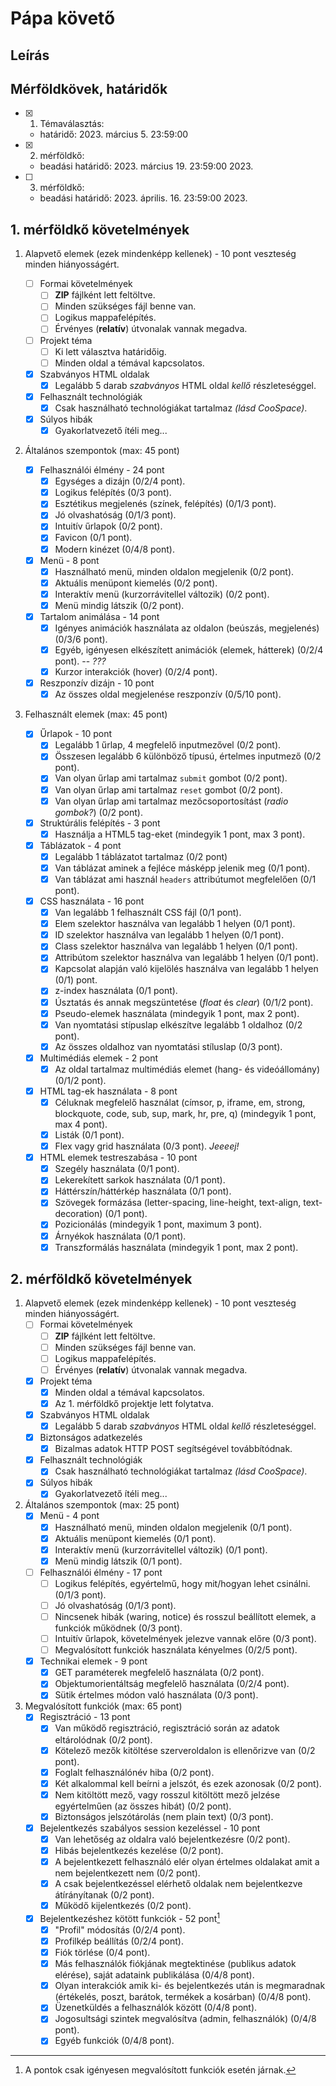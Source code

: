 # Pápa követő

## Leírás

## Mérföldkövek, határidők

-   [x] 1. Témaválasztás:

    -   határidő: 2023. március 5. 23:59:00

-   [x] 2. mérföldkő:

    -   beadási határidő: 2023. március 19. 23:59:00 2023.

-   [ ] 3. mérföldkő:
    -   beadási határidő: 2023. április. 16. 23:59:00 2023.

## 1. mérföldkő követelmények

1.  Alapvető elemek (ezek mindenképp kellenek) - 10 pont veszteség minden hiányosságért.

    -   [ ] Formai követelmények
        -   [ ] **ZIP** fájlként lett feltöltve.
        -   [ ] Minden szükséges fájl benne van.
        -   [ ] Logikus mappafelépítés.
        -   [ ] Érvényes (**relatív**) útvonalak vannak megadva.
    -   [ ] Projekt téma
        -   [ ] Ki lett választva határidőig.
        -   [ ] Minden oldal a témával kapcsolatos.
    -   [x] Szabványos HTML oldalak
        -   [x] Legalább 5 darab _szabványos_ HTML oldal _kellő_ részleteséggel.
    -   [x] Felhasznált technológiák
        -   [x] Csak használható technológiákat tartalmaz _(lásd CooSpace)_.
    -   [x] Súlyos hibák
        -   [x] Gyakorlatvezető ítéli meg...

2.  Általános szempontok (max: 45 pont)

    -   [x] Felhasználói élmény - 24 pont
        -   [x] Egységes a dizájn (0/2/4 pont).
        -   [x] Logikus felépítés (0/3 pont).
        -   [x] Esztétikus megjelenés (színek, felépítés) (0/1/3 pont).
        -   [x] Jó olvashatóság (0/1/3 pont).
        -   [x] Intuitív űrlapok (0/2 pont).
        -   [x] Favicon (0/1 pont).
        -   [x] Modern kinézet (0/4/8 pont).
    -   [x] Menü - 8 pont
        -   [x] Használható menü, minden oldalon megjelenik (0/2 pont).
        -   [x] Aktuális menüpont kiemelés (0/2 pont).
        -   [x] Interaktív menü (kurzorrávitellel változik) (0/2 pont).
        -   [x] Menü mindig látszik (0/2 pont).
    -   [x] Tartalom animálása - 14 pont
        -   [x] Igényes animációk használata az oldalon (beúszás, megjelenés) (0/3/6 pont).
        -   [x] Egyéb, igényesen elkészített animációk (elemek, hátterek) (0/2/4 pont). -- _???_
        -   [x] Kurzor interakciók (hover) (0/2/4 pont).
    -   [x] Reszponzív dizájn - 10 pont
        -   [x] Az összes oldal megjelenése reszponzív (0/5/10 pont).

3.  Felhasznált elemek (max: 45 pont)
    -   [x] Űrlapok - 10 pont
        -   [x] Legalább 1 űrlap, 4 megfelelő inputmezővel (0/2 pont).
        -   [x] Összesen legalább 6 különböző típusú, értelmes inputmező (0/2 pont).
        -   [x] Van olyan űrlap ami tartalmaz `submit` gombot (0/2 pont).
        -   [x] Van olyan űrlap ami tartalmaz `reset` gombot (0/2 pont).
        -   [x] Van olyan űrlap ami tartalmaz mezőcsoportosítást (_radio gombok?_) (0/2 pont).
    -   [x] Struktúrális felépítés - 3 pont
        -   [x] Használja a HTML5 tag-eket (mindegyik 1 pont, max 3 pont).
    -   [x] Táblázatok - 4 pont
        -   [x] Legalább 1 táblázatot tartalmaz (0/2 pont)
        -   [x] Van táblázat aminek a fejléce másképp jelenik meg (0/1 pont).
        -   [x] Van táblázat ami használ `headers` attribútumot megfelelően (0/1 pont).
    -   [x] CSS használata - 16 pont
        -   [x] Van legalább 1 felhasznált CSS fájl (0/1 pont).
        -   [x] Elem szelektor használva van legalább 1 helyen (0/1 pont).
        -   [x] ID szelektor használva van legalább 1 helyen (0/1 pont).
        -   [x] Class szelektor használva van legalább 1 helyen (0/1 pont).
        -   [x] Attribútom szelektor használva van legalább 1 helyen (0/1 pont).
        -   [x] Kapcsolat alapján való kijelölés használva van legalább 1 helyen (0/1) pont.
        -   [x] z-index használata (0/1 pont).
        -   [x] Úsztatás és annak megszüntetése (_float_ és _clear_) (0/1/2 pont).
        -   [x] Pseudo-elemek használata (mindegyik 1 pont, max 2 pont).
        -   [x] Van nyomtatási stípuslap elkészítve legalább 1 oldalhoz (0/2 pont).
        -   [x] Az összes oldalhoz van nyomtatási stíluslap (0/3 pont).
    -   [x] Multimédiás elemek - 2 pont
        -   [x] Az oldal tartalmaz multimédiás elemet (hang- és videóállomány) (0/1/2 pont).
    -   [x] HTML tag-ek használata - 8 pont
        -   [x] Céluknak megfelelő használat (címsor, p, iframe, em, strong, blockquote, code, sub, sup, mark, hr, pre, q) (mindegyik 1 pont, max 4 pont).
        -   [x] Listák (0/1 pont).
        -   [x] Flex vagy grid használata (0/3 pont). _Jeeeej!_
    -   [x] HTML elemek testreszabása - 10 pont
        -   [x] Szegély használata (0/1 pont).
        -   [x] Lekerekített sarkok használata (0/1 pont).
        -   [x] Háttérszín/háttérkép használata (0/1 pont).
        -   [x] Szövegek formázása (letter-spacing, line-height, text-align, text-decoration) (0/1 pont).
        -   [x] Pozicionálás (mindegyik 1 pont, maximum 3 pont).
        -   [x] Árnyékok használata (0/1 pont).
        -   [x] Transzformálás használata (mindegyik 1 pont, max 2 pont).

## 2. mérföldkő követelmények

1. Alapvető elemek (ezek mindenképp kellenek) - 10 pont veszteség minden hiányosságért.
    - [ ] Formai követelmények
        - [ ] **ZIP** fájlként lett feltöltve.
        - [ ] Minden szükséges fájl benne van.
        - [ ] Logikus mappafelépítés.
        - [ ] Érvényes (**relatív**) útvonalak vannak megadva.
    - [x] Projekt téma
        - [x] Minden oldal a témával kapcsolatos.
        - [x] Az 1. mérföldkő projektje lett folytatva.
    - [x] Szabványos HTML oldalak
        - [x] Legalább 5 darab _szabványos_ HTML oldal _kellő_ részleteséggel.
    - [x] Biztonságos adatkezelés
        - [x] Bizalmas adatok HTTP POST segítségével továbbítódnak.
    - [x] Felhasznált technológiák
        - [x] Csak használható technológiákat tartalmaz _(lásd CooSpace)_.
    - [x] Súlyos hibák
        - [x] Gyakorlatvezető ítéli meg...
2. Általános szempontok (max: 25 pont)
    - [x] Menü - 4 pont
        - [x] Használható menü, minden oldalon megjelenik (0/1 pont).
        - [x] Aktuális menüpont kiemelés (0/1 pont).
        - [x] Interaktív menü (kurzorrávitellel változik) (0/1 pont).
        - [x] Menü mindig látszik (0/1 pont).
    - [ ] Felhasználói élmény - 17 pont
        - [ ] Logikus felépítés, egyértelmű, hogy mit/hogyan lehet csinálni. (0/1/3 pont).
        - [ ] Jó olvashatóság (0/1/3 pont).
        - [ ] Nincsenek hibák (waring, notice) és rosszul beállított elemek, a funkciók működnek (0/3 pont).
        - [ ] Intuitív űrlapok, követelmények jelezve vannak előre (0/3 pont).
        - [ ] Megvalósított funkciók használata kényelmes (0/2/5 pont).
    - [x] Technikai elemek - 9 pont
        - [x] GET paraméterek megfelelő használata (0/2 pont).
        - [x] Objektumorientáltság megfelelő használata (0/2/4 pont).
        - [x] Sütik értelmes módon való használata (0/3 pont).
3. Megvalósított funkciók (max: 65 pont)
    - [x] Regisztráció - 13 pont
        - [x] Van működő regisztráció, regisztráció során az adatok eltárolódnak (0/2 pont).
        - [x] Kötelező mezők kitöltése szerveroldalon is ellenőrizve van (0/2 pont).
        - [x] Foglalt felhasználónév hiba (0/2 pont).
        - [x] Két alkalommal kell beírni a jelszót, és ezek azonosak (0/2 pont).
        - [x] Nem kitöltött mező, vagy rosszul kitöltött mező jelzése egyértelműen (az összes hibát) (0/2 pont).
        - [x] Biztonságos jelszótárolás (nem plain text) (0/3 pont).
    - [x] Bejelentkezés szabályos session kezeléssel - 10 pont
        - [x] Van lehetőség az oldalra való bejelentkezésre (0/2 pont).
        - [x] Hibás bejelentkezés kezelése (0/2 pont).
        - [x] A bejelentkezett felhasználó elér olyan értelmes oldalakat amit a nem bejelentkezett nem (0/2 pont).
        - [x] A csak bejelentkezéssel elérhető oldalak nem bejelentkezve átírányítanak (0/2 pont).
        - [x] Működő kijelentkezés (0/2 pont).
    - [x] Bejelentkezéshez kötött funkciók - 52 pont[^1]
        - [x] "Profil" módosítás (0/2/4 pont).
        - [x] Profilkép beállítás (0/2/4 pont).
        - [x] Fiók törlése (0/4 pont).
        - [x] Más felhasználók fiókjának megtektinése (publikus adatok elérése), saját adataink publikálása (0/4/8 pont).
        - [x] Olyan interakciók amik ki- és bejelentkezés után is megmaradnak (értékelés, poszt, barátok, termékek a kosárban) (0/4/8 pont).
        - [x] Üzenetküldés a felhasználók között (0/4/8 pont).
        - [x] Jogosultsági szintek megvalósítva (admin, felhasználók) (0/4/8 pont).
        - [x] Egyéb funkciók (0/4/8 pont).

[^1]: A pontok csak igényesen megvalósított funkciók esetén járnak.
